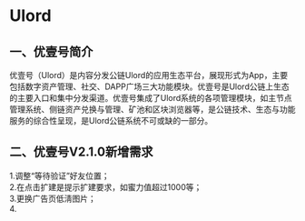 # Ulord
## 一、优壹号简介<br>
优壹号（Ulord）是内容分发公链Ulord的应用生态平台，展现形式为App，主要包括数字资产管理、社交、DAPP广场三大功能模块。优壹号是Ulord公链上生态的主要入口和集中分发渠道。优壹号集成了Ulord系统的各项管理模块，如主节点管理系统、侧链资产兑换与管理、矿池和区块浏览器等，是公链技术、生态与功能服务的综合性呈现，是Ulord公链系统不可或缺的一部分。

## 二、优壹号V2.1.0新增需求
1.调整“等待验证”好友位置；  
2.在点击扩建是提示扩建要求，如蜜力值超过1000等；  
3.更换广告页低淸图片；  
4.
